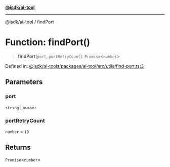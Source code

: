 [**@isdk/ai-tool**](../README.md)

***

[@isdk/ai-tool](../globals.md) / findPort

# Function: findPort()

> **findPort**(`port`, `portRetryCount`): `Promise`\<`number`\>

Defined in: [@isdk/ai-tools/packages/ai-tool/src/utils/find-port.ts:3](https://github.com/isdk/ai-tool.js/blob/fb1809b53cc75a30928176c26910792b6b8a96e1/src/utils/find-port.ts#L3)

## Parameters

### port

`string` | `number`

### portRetryCount

`number` = `10`

## Returns

`Promise`\<`number`\>
